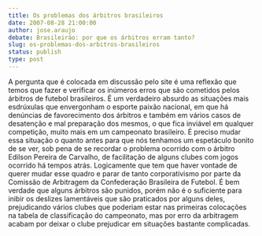 ```yaml
---
title: Os problemas dos árbitros brasileiros
date: 2007-08-28 21:00:00
author: jose.araujo
debate: Brasileirão: por que os árbitros erram tanto?
slug: os-problemas-dos-arbitros-brasileiros
status: publish 
type: post
---
```


A pergunta que é colocada em discussão pelo site é uma reflexão que temos que fazer e verificar os inúmeros erros que são cometidos pelos árbitros de futebol brasileiros. É um verdadeiro absurdo as situações mais esdrúxulas que envergonham o esporte paixão nacional, em que há denúncias de favorecimento dos árbitros e também em vários casos de desatenção e mal preparação dos mesmos, o que fica inviável em qualquer competição, muito mais em um campeonato brasileiro. É preciso mudar essa situação o quanto antes para que nós tenhamos um espetáculo bonito de se ver, sob pena de se recordar o problema ocorrido com o árbitro Edilson Pereira de Carvalho, de facilitação de alguns clubes com jogos ocorrido há tempos atrás. Logicamente que tem que haver vontade de querer mudar esse quadro e parar de tanto corporativismo por parte da Comissão de Arbitragem da Confederação Brasileira de Futebol. É bem verdade que alguns árbitros são punidos, porém não é o suficiente para inibir os deslizes lamentáveis que são praticados por alguns deles, prejudicando vários clubes que poderiam estar nas primeiras colocações na tabela de classificação do campeonato, mas por erro da arbitragem acabam por deixar o clube prejudicar em situações bastante complicadas.
